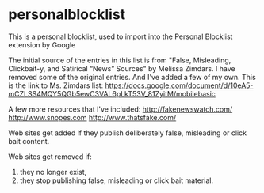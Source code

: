 # personalblocklist
This is a personal blocklist, used to import into the Personal Blocklist extension by Google

The initial source of the entries in this list is from "False, Misleading, Clickbait-y, and Satirical “News” Sources" by Melissa Zimdars.  I have removed some of the original entries.  And I've added a few of my own.
This is the link to Ms. Zimdars list:
https://docs.google.com/document/d/10eA5-mCZLSS4MQY5QGb5ewC3VAL6pLkT53V_81ZyitM/mobilebasic

A few more resources that I've included:
http://fakenewswatch.com/
http://www.snopes.com
http://www.thatsfake.com/

Web sites get added if they publish deliberately false, misleading or click bait content.

Web sites get removed if:
1. they no longer exist,
2. they stop publishing false, misleading or click bait material.

